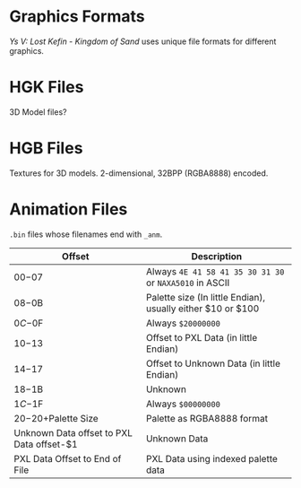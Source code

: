 # Graphics Formats

*Ys V: Lost Kefin - Kingdom of Sand* uses unique file formats for different graphics.

# HGK Files

3D Model files?

# HGB Files

Textures for 3D models. 2-dimensional, 32BPP (RGBA8888) encoded.

# Animation Files

`.bin` files whose filenames end with `_anm`.

|Offset|Description|
|---|---|
|$00-$07|Always `4E 41 58 41 35 30 31 30` or `NAXA5010` in ASCII|
|$08-$0B|Palette size (In little Endian), usually either $10 or $100|
|$0C-$0F|Always `$20000000`|
|$10-$13|Offset to PXL Data (in little Endian)|
|$14-$17|Offset to Unknown Data (in little Endian)|
|$18-$1B|Unknown|
|$1C-$1F|Always `$00000000`|
|$20-$20+Palette Size|Palette as RGBA8888 format|
|Unknown Data offset to PXL Data offset-$1|Unknown Data|
|PXL Data Offset to End of File|PXL Data using indexed palette data|